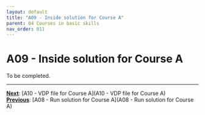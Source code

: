 ```yaml
---
layout: default
title: "A09 - Inside solution for Course A"
parent: 04 Courses in basic skills
nav_order: 011
---
```


# A09 - Inside solution for Course A

To be completed.  




---
**<u>Next</u>**: [A10 - VDP file for Course A](A10 - VDP file for Course A)   
**<u>Previous</u>**: [A08 - Run solution for Course A](A08 - Run solution for Course A)  
